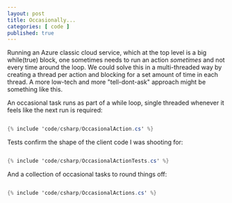 ```yaml
---
layout: post
title: Occasionally...
categories: [ code ]
published: true
---
```


Running an Azure classic cloud service, which at the top level is a big while(true) block, one sometimes needs 
to run an action *sometimes* and not every time around the loop. We could solve this in a multi-threaded way by 
creating a thread per action and blocking for a set amount of time in each thread. A more low-tech and more 
"tell-dont-ask" approach might be something like this.

An occasional task runs as part of a while loop, single threaded whenever it feels like the next run is required:

```csharp

{% include 'code/csharp/OccasionalAction.cs' %}

```

Tests confirm the shape of the client code I was shooting for:

```csharp

{% include 'code/csharp/OccasionalActionTests.cs' %}

```


And a collection of occasional tasks to round things off:

```csharp

{% include 'code/csharp/OccasionalActions.cs' %}

```



